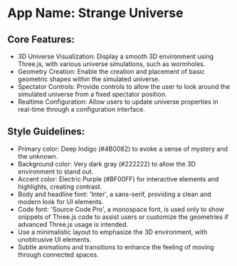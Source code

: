 # **App Name**: Strange Universe

## Core Features:

- 3D Universe Visualization: Display a smooth 3D environment using Three.js, with various universe simulations, such as wormholes.
- Geometry Creation: Enable the creation and placement of basic geometric shapes within the simulated universe.
- Spectator Controls: Provide controls to allow the user to look around the simulated universe from a fixed spectator position.
- Realtime Configuration: Allow users to update universe properties in real-time through a configuration interface.

## Style Guidelines:

- Primary color: Deep Indigo (#4B0082) to evoke a sense of mystery and the unknown.
- Background color: Very dark gray (#222222) to allow the 3D environment to stand out.
- Accent color: Electric Purple (#BF00FF) for interactive elements and highlights, creating contrast.
- Body and headline font: 'Inter', a sans-serif, providing a clean and modern look for UI elements.
- Code font: 'Source Code Pro', a monospace font, is used only to show snippets of Three.js code to assist users or customize the geometries if advanced Three.js usage is intended.
- Use a minimalistic layout to emphasize the 3D environment, with unobtrusive UI elements.
- Subtle animations and transitions to enhance the feeling of moving through connected spaces.